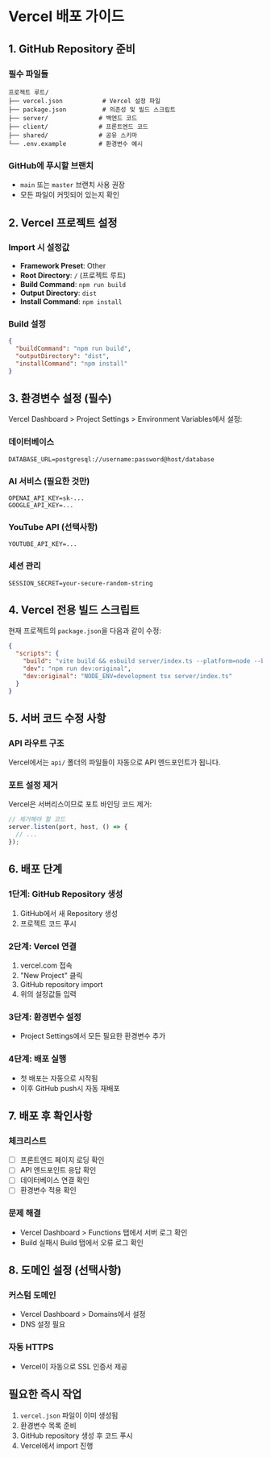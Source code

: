 # Vercel 배포 가이드

## 1. GitHub Repository 준비

### 필수 파일들
```
프로젝트 루트/
├── vercel.json           # Vercel 설정 파일
├── package.json          # 의존성 및 빌드 스크립트
├── server/              # 백엔드 코드
├── client/              # 프론트엔드 코드
├── shared/              # 공유 스키마
└── .env.example         # 환경변수 예시
```

### GitHub에 푸시할 브랜치
- `main` 또는 `master` 브랜치 사용 권장
- 모든 파일이 커밋되어 있는지 확인

## 2. Vercel 프로젝트 설정

### Import 시 설정값
- **Framework Preset**: Other
- **Root Directory**: `/` (프로젝트 루트)
- **Build Command**: `npm run build`
- **Output Directory**: `dist`
- **Install Command**: `npm install`

### Build 설정
```json
{
  "buildCommand": "npm run build",
  "outputDirectory": "dist",
  "installCommand": "npm install"
}
```

## 3. 환경변수 설정 (필수)

Vercel Dashboard > Project Settings > Environment Variables에서 설정:

### 데이터베이스
```
DATABASE_URL=postgresql://username:password@host/database
```

### AI 서비스 (필요한 것만)
```
OPENAI_API_KEY=sk-...
GOOGLE_API_KEY=...
```

### YouTube API (선택사항)
```
YOUTUBE_API_KEY=...
```

### 세션 관리
```
SESSION_SECRET=your-secure-random-string
```

## 4. Vercel 전용 빌드 스크립트

현재 프로젝트의 `package.json`을 다음과 같이 수정:

```json
{
  "scripts": {
    "build": "vite build && esbuild server/index.ts --platform=node --bundle --format=esm --outfile=api/index.js --external:@neondatabase/serverless --alias:@shared=./shared",
    "dev": "npm run dev:original",
    "dev:original": "NODE_ENV=development tsx server/index.ts"
  }
}
```

## 5. 서버 코드 수정 사항

### API 라우트 구조
Vercel에서는 `api/` 폴더의 파일들이 자동으로 API 엔드포인트가 됩니다.

### 포트 설정 제거
Vercel은 서버리스이므로 포트 바인딩 코드 제거:
```javascript
// 제거해야 할 코드
server.listen(port, host, () => {
  // ...
});
```

## 6. 배포 단계

### 1단계: GitHub Repository 생성
1. GitHub에서 새 Repository 생성
2. 프로젝트 코드 푸시

### 2단계: Vercel 연결
1. vercel.com 접속
2. "New Project" 클릭
3. GitHub repository import
4. 위의 설정값들 입력

### 3단계: 환경변수 설정
- Project Settings에서 모든 필요한 환경변수 추가

### 4단계: 배포 실행
- 첫 배포는 자동으로 시작됨
- 이후 GitHub push시 자동 재배포

## 7. 배포 후 확인사항

### 체크리스트
- [ ] 프론트엔드 페이지 로딩 확인
- [ ] API 엔드포인트 응답 확인
- [ ] 데이터베이스 연결 확인
- [ ] 환경변수 적용 확인

### 문제 해결
- Vercel Dashboard > Functions 탭에서 서버 로그 확인
- Build 실패시 Build 탭에서 오류 로그 확인

## 8. 도메인 설정 (선택사항)

### 커스텀 도메인
- Vercel Dashboard > Domains에서 설정
- DNS 설정 필요

### 자동 HTTPS
- Vercel이 자동으로 SSL 인증서 제공

## 필요한 즉시 작업

1. `vercel.json` 파일이 이미 생성됨
2. 환경변수 목록 준비
3. GitHub repository 생성 후 코드 푸시
4. Vercel에서 import 진행